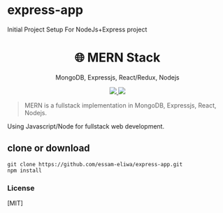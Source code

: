 # express-app

Initial Project Setup For NodeJs+Express project
<h1 align="center">
🌐 MERN Stack
</h1>
<p align="center">
MongoDB, Expressjs, React/Redux, Nodejs
</p>

<p align="center">
   <a href="https://github.com/amazingandyyy/mern/blob/master/LICENSE">
      <img src="https://img.shields.io/badge/License-MIT-green.svg" />
   </a>
   <a href="https://circleci.com/gh/amazingandyyy/mern">
      <img src="https://circleci.com/gh/amazingandyyy/mern.svg?style=svg" />
   </a>
</p>

> MERN is a fullstack implementation in MongoDB, Expressjs, React, Nodejs.

Using Javascript/Node for fullstack web development.

## clone or download

```terminal
git clone https://github.com/essam-eliwa/express-app.git
npm install
```

### License

[MIT]

<!-- Create a new repository on the command line
echo "# express-app" >> README.md
git init
git add README.md
git commit -m "first commit"
git branch -M main
git remote add origin https://github.com/essam-eliwa/express-app.git
git push -u origin main
-->

<!--
push an existing repository from the command line
git remote add origin https://github.com/essam-eliwa/express-app.git
git branch -M main
git push -u origin main
-->